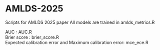 # AMLDS-2025
Scripts for AMLDS 2025 paper 
All models are trained in amlds_metrics.R

AUC : AUC.R<br/>
Brier score : brier_score.R<br/>
Expected calibration error and Maximum calibration error: mce_ece.R<br/>
